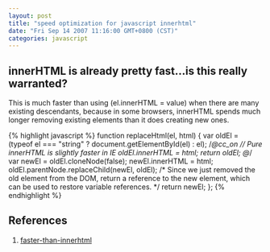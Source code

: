 ```yaml
---
layout: post
title: "speed optimization for javascript innerhtml"
date: "Fri Sep 14 2007 11:16:00 GMT+0800 (CST)"
categories: javascript
---
```


innerHTML is already pretty fast...is this really warranted?
-----

This is much faster than using (el.innerHTML = value) when there are many
existing descendants, because in some browsers, innerHTML spends much longer
removing existing elements than it does creating new ones.

{% highlight javascript %}
function replaceHtml(el, html) {
    var oldEl = (typeof el === "string" ? document.getElementById(el) : el);
    /*@cc_on // Pure innerHTML is slightly faster in IE
 oldEl.innerHTML = html;
 return oldEl;
 @*/
    var newEl = oldEl.cloneNode(false);
    newEl.innerHTML = html;
    oldEl.parentNode.replaceChild(newEl, oldEl);
    /* Since we just removed the old element from the DOM, return a reference
 to the new element, which can be used to restore variable references. */
    return newEl;
};
{% endhighlight %}

References
----

1. [faster-than-innerhtml](http://blog.stevenlevithan.com/archives/faster-than-innerhtml)

